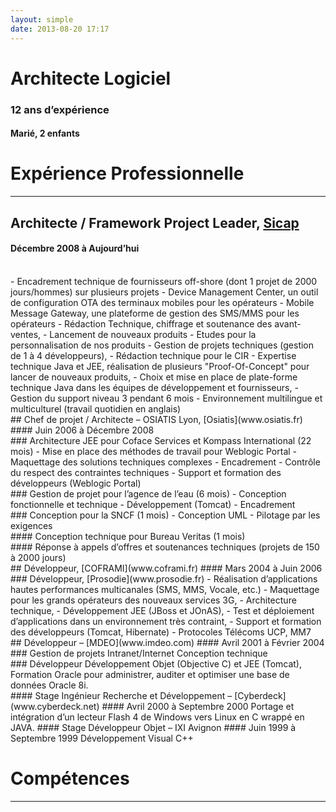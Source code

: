 ```yaml
---
layout: simple
date: 2013-08-20 17:17
---
```


<div class="hero-unit">	
	<h1>Architecte Logiciel</h1>
	<h3>12 ans d’expérience</h3>
	<h4>Marié, 2 enfants</h4>
</div>

# Expérience Professionnelle
----
## Architecte / Framework Project Leader, [Sicap](www.sicap.com)
#### Décembre 2008 à Aujourd’hui
<br>
- Encadrement technique de fournisseurs off-shore (dont 1 projet de 2000 jours/hommes) sur plusieurs projets
	- Device Management Center, un outil de configuration OTA des terminaux mobiles pour les opérateurs
    - Mobile Message Gateway, une plateforme de gestion des SMS/MMS pour les opérateurs
- Rédaction Technique, chiffrage et soutenance des avant-ventes,
	- Lancement de nouveaux produits
	- Etudes pour la personnalisation de nos produits
- Gestion de projets techniques (gestion de 1 à 4 développeurs),
- Rédaction technique pour le CIR
- Expertise technique Java et JEE, réalisation de plusieurs "Proof-Of-Concept" pour lancer de nouveaux produits,
- Choix et mise en place de plate-forme technique Java dans les équipes de développement et fournisseurs,
- Gestion du support niveau 3 pendant 6 mois
- Environnement multilingue et multiculturel (travail quotidien en anglais)
<br>
## Chef de projet / Architecte – OSIATIS Lyon, [Osiatis](www.osiatis.fr)
#### Juin 2006 à Décembre 2008
<br>
### Architecture JEE pour Coface Services et Kompass International (22 mois)
- Mise en place des méthodes de travail pour Weblogic Portal
- Maquettage des solutions techniques complexes
- Encadrement
    - Contrôle du respect des contraintes techniques
    - Support et formation des développeurs (Weblogic Portal)
<br>
### Gestion de projet pour l’agence de l’eau (6 mois)
- Conception fonctionnelle et technique
- Développement (Tomcat)
- Encadrement
<br>
### Conception pour la SNCF (1 mois)
- Conception UML
- Pilotage par les exigences
<br>
#### Conception technique pour Bureau Veritas  (1 mois)
<br>
#### Réponse à appels d’offres et soutenances techniques (projets de 150 à 2000 jours)
<br>
## Développeur, [COFRAMI](www.coframi.fr)
#### Mars 2004 à Juin 2006	
<br>
### Développeur, [Prosodie](www.prosodie.fr)
- Réalisation d’applications hautes performances multicanales (SMS, MMS, Vocale, etc.)
- Maquettage pour les grands opérateurs des nouveaux services 3G,
- Architecture technique,
- Développement JEE (JBoss et JOnAS),
- Test et déploiement d’applications dans un environnement très contraint,
- Support et formation des développeurs (Tomcat, Hibernate)
- Protocoles Télécoms UCP, MM7
<br>
## Développeur – [MDEO](www.imdeo.com)
#### Avril 2001 à Février 2004
<br>
### Gestion de projets Intranet/Internet
Conception technique
<br>
### Développeur
Développement Objet (Objective C) et JEE (Tomcat),
Formation Oracle pour administrer, auditer et optimiser une base de données Oracle 8i.
<br>
#### Stage Ingénieur Recherche et Développement – [Cyberdeck](www.cyberdeck.net)
#### Avril 2000 à Septembre 2000	
Portage et intégration d’un lecteur Flash 4 de Windows vers Linux en C wrappé en JAVA.
#### Stage Développeur Objet – IXI Avignon 
#### Juin 1999 à Septembre 1999
Développement Visual C++

# Compétences
----
<div>
	<script type="text/javascript" src="https://www.google.com/jsapi"></script>
    <script type="text/javascript">
      google.load("visualization", "1", {packages:["treemap"]});
      google.setOnLoadCallback(drawChart);
      function drawChart() {
        // Create and populate the data table.
        var data = google.visualization.arrayToDataTable([
          ['Compétences', 'Catégorie', 'Niveau de Compétence (size)', 'Experience (color)'],
          ['Global',     null,                0,                               0],
          ['Langues',    'Global',            0,                               0],
          ['Anglais',    'Langues',           4,                               5],
          ['Français',   'Langues',           5,                               12],
          ['Espagnol',   'Langues',           2,                               5],
          ['Langages',   'Global',            0,                               0],
          ['Java',       'Langages',          5,                               12],
          ['Groovy',     'Langages',          3,                               2],
          ['C',          'Langages',          2,                               2],
          ['C++',        'Langages',          2,                               2],
          ['Objective C','Langages',          1,                               1],
          ['SQL',        'Langages',          4,                               12],
          ['XML',        'Langages',          4,                               12],
          ['XSLT',       'Langages',          1,                               1],
          ['Javascript', 'Langages',          4,                               10],
          ['ASP',        'Langages',          1,                               8],
          ['HTML',       'Langages',          4,                               12],
          ['Pascal',     'Langages',          1,                               1],
          ['Assembleur', 'Langages',          1,                               1],
          ['Savoir Faire', 'Global',            0,                               0],
          ['Architecture d\'applications', 'Savoir Faire',    5,                 8],
          ['Innovations', 'Savoir Faire',       4,                               5],
          ['Conduite de projets', 'Savoir Faire',             3,                 5],
          ['Gestion de la qualité', 'Savoir Faire',           3,                 4],
          ['Gestion du support', 'Savoir Faire',              3,                 1],
          ['Encadrement', 'Savoir Faire',                     2,                 1],
          ['Formation', 'Savoir Faire',                       4,                 2],
          ['Methodes', 'Savoir Faire',                        0,                 0],
          ['UML', 'Methodes',                               4,                 12],
          ['Merise', 'Methodes',                            3,                 2],
          ['Environnements', 'Global',        0,                               0],
          ['JEE', 'Environnements',           5,                               12],
          ['JBoss', 'JEE',                    5,                               8],
          ['Jetty', 'JEE',                    3,                               1],
          ['Tomcat', 'JEE',                   5,                               12],
          ['Weblogic Portal', 'JEE',          2,                               3],
          ['Jonas', 'JEE',                    3,                               1],
          ['Websphere', 'JEE',                1,                               1],
          ['Google App Engine', 'JEE',        3,                               1],
          ['Spring', 'Environnements',        4,                               3],
          ['Hibernate', 'Environnements',     4,                               4],
          ['Seam', 'Environnements',          2,                               2],
          ['Toplink', 'Environnements',       1,                               3],
          ['Messaging', 'Environnements',     4,                               8],
          ['MQSeries', 'Environnements',      1,                               3],
          ['Xwindows', 'Environnements',      1,                               1],
          ['GTK', 'Environnements',           1,                               1],
          ['Corba', 'Environnements',         1,                               1],
          ['Persistence', 'Global',           0,                               0],
          ['Oracle', 'Persistence',           5,                               12],
          ['Elastic Search', 'Persistence',   4,                               2],
          ['PostgreSQL', 'Persistence',       3,                               1],
          ['MySQL', 'Persistence',            3,                               1],
          ['Sybase', 'Persistence',           2,                               1],
          ['Système', 'Global',               0,                               0],
          ['Linux (Red Hat, CentOS, Ubuntu, Fedora)', 'Système',4,             12],
          ['Solaris', 'Système',              3,                               5],
          ['AIX', 'Système',                  1,                               1],
          ['HP-UX', 'Système',                1,                               1],
          ['VMS', 'Système',                  1,                               1],
          ['Outillage', 'Global',             0,                               0],
          ['IntelliJ IDEA', 'Outillage',      4,                               2],
          ['Eclipse', 'Outillage',            4,                               10],
          ['Maven', 'Outillage',              4,                               5],
          ['Topcased', 'Outillage',           2,                               1],
          ['Together Architect', 'Outillage', 2,                               1],
          ['Caliber RM', 'Outillage',         3,                               1],
          ['AMC Designer', 'Outillage',       1,                               1],
          ['Visual Studio', 'Outillage',      1,                               1],
          ['C++ Builder', 'Outillage',        1,                               1],
          ['Rational Rose', 'Outillage',      1,                               1]
        ]);

        // Create and draw the visualization.
        var tree = new google.visualization.TreeMap(document.getElementById('chart_div'));
        tree.draw(data, {
          minColor: '#ddd',
          midColor: '#4957C1',
          maxColor: '#2B3372',
          headerHeight: 20,
          fontColor: 'black',
          showScale: true,
      	  maxDepth: 1});
        }
    </script>

    <div id="chart_div" style="width: 100%; height: 500px;"></div>
    <p>
    	<small>(Cliquez avec le bouton gauche pour zoomer, avec le bouton droit pour dézoomer)</small>
	</p>
</div>
 
# Formation
----
### Master Système d’Information Avancé
#### 2000-2001	
[IAE de Lyon, Université Lyon III](http://iae.univ-lyon3.fr/formation/master-2-systemes-d-information-avances-sia--64268.kjsp)
	
### Ingénieur Maître et Maîtrise en Génie Informatique option Génie Logiciel
#### 1997-2000
[IUP Informatique d'Avignon](http://ceri.univ-avignon.fr/)
	
### DUT en Génie Electrique et Informatique Industrielle option Automatisme
#### 1995-1997
[IUT de Saint-Étienne](http://www.iut.univ-st-etienne.fr/Accueil-Departement-GEII.html)
	
### BAC S option Technologie
#### 1995
[Lycée Charles et Adrien Dupuy](http://lyc-dupuy.entauvergne.fr/)


# Centres d’Intérêt
Rugby Vétéran

Piano

